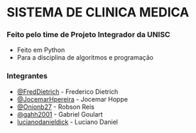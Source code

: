 # SISTEMA DE CLINICA MEDICA
### Feito pelo time de Projeto Integrador da UNISC
- Feito em Python
- Para a disciplina de algoritmos e programação

### Integrantes
- [@FredDietrich](https://github.com/FredDietrich) - Frederico Dietrich
- [@JocemarHpereira](https://github.com/JocemarHpereira) - Jocemar Hoppe
- [@Onionb27](https://github.com/Onionb27) - Robson Reis
- [@gahh2001](https://github.com/gahh2001) - Gabriel Goulart
- [lucianodanieldick](https://github.com/lucianodanieldick) - Luciano Daniel
